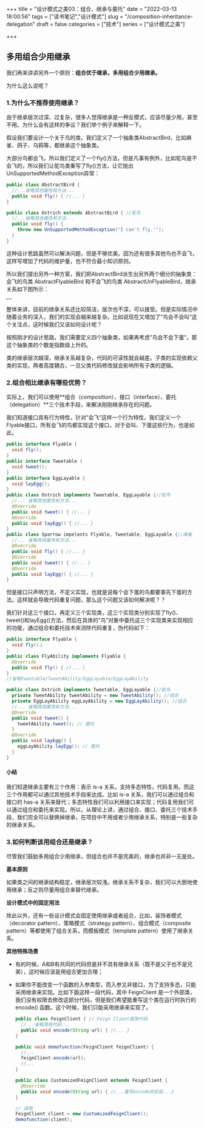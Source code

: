 +++
title = "设计模式之美03：组合、继承与委托"
date = "2022-03-13 18:00:56"
tags = ["读书笔记","设计模式"]
slug = "/composition-inheritance-delegation"
draft = false
categories = ["技术"]
series = ["设计模式之美"]

+++

## 多用组合少用继承

我们再来讲讲另外一个原则：**组合优于继承，多用组合少用继承。**



为什么这么说呢？

### 1.为什么不推荐使用继承？

由于继承层次过深、过复杂，很多人觉得继承是一种反模式，应该尽量少用，甚至不用。为什么会有这样的争议？我们举个例子来解释一下。



假设我们要设计一个关于鸟的类，我们定义了一个抽象类AbstractBird，比如麻雀、鸽子、乌鸦等，都继承这个抽象类。

大部分鸟都会飞，所以我们定义了一个fly()方法，但是凡事有例外，比如鸵鸟是不会飞的，所以我们让鸵鸟类重写了fly()方法，让它抛出UnSupportedMethodException异常：

```java
public class AbstractBird {
  //...省略其他属性和方法...
  public void fly() { //... }
}

public class Ostrich extends AbstractBird { //鸵鸟
  //...省略其他属性和方法...
  public void fly() {
    throw new UnSupportedMethodException("I can't fly.'");
  }
}
```

这种设计思路虽然可以解决问题，但是不够优美。因为还有很多其他鸟也不会飞，这样写增加了代码的维护量，也不符合最小知识原则。



所以我们提出另外一种方案，我们把AbstractBird派生出另外两个细分的抽象类：会飞的鸟类 AbstractFlyableBird 和不会飞的鸟类 AbstractUnFlyableBird，继承关系如下图所示：

<img src="https://gitee.com/kiwi4814/pictures/raw/master/img/1e27919f63ef615dba98bc00673914b7.jpg" alt="img" style="zoom: 33%;" />

整体来讲，目前的继承关系还比较简洁，层次也不深，可以接受。但是实际情况中随着业务的深入，我们的实现会越来越复杂。比如说现在又增加了”鸟会不会叫“这个关注点，这时候我们又该如何设计呢？

按照刚才的设计思路，我们需要定义四个抽象类，如果再考虑”鸟会不会下蛋“，那这个抽象类的个数是指数级上升的。



类的继承层次越深，继承关系越复杂，代码的可读性就会越差。子类的实现依赖父类的实现，两者高度耦合，一旦父类代码修改就会影响所有子类的逻辑。

### 2.组合相比继承有哪些优势？

实际上，我们可以使用**组合（composition）、接口（interface）、委托（delegation）**三个技术手段，来解决刚刚继承存在的问题。

我们知道接口具有行为特性，针对”会飞“这样一个行为特性，我们定义一个Flyable接口，所有会飞的鸟都实现这个接口，对于会叫、下蛋这些行为，也是如此。

```java
public interface Flyable {
  void fly();
}
public interface Tweetable {
  void tweet();
}
public interface EggLayable {
  void layEgg();
}
public class Ostrich implements Tweetable, EggLayable {//鸵鸟
  //... 省略其他属性和方法...
  @Override
  public void tweet() { //... }
  @Override
  public void layEgg() { //... }
}
public class Sparrow impelents Flyable, Tweetable, EggLayable {//麻雀
  //... 省略其他属性和方法...
  @Override
  public void fly() { //... }
  @Override
  public void tweet() { //... }
  @Override
  public void layEgg() { //... }
}
```

但是接口只声明方法，不定义实现，也就是说每个会下蛋的鸟都要事先下蛋的方法。这样就会导致代码重复问题，那么这个问题又该如何解决呢？？

我们针对这三个接口，再定义三个实现类，这三个实现类分别实现了fly()、tweet()和layEgg()方法，然后在具体的”鸟“对象中委托这三个实现类来实现相应的功能，通过组合和委托技术来消除代码重复，伪代码如下：

```java
public interface Flyable {
  void fly()；
}
public class FlyAbility implements Flyable {
  @Override
  public void fly() { //... }
}
//省略Tweetable/TweetAbility/EggLayable/EggLayAbility

public class Ostrich implements Tweetable, EggLayable {//鸵鸟
  private TweetAbility tweetAbility = new TweetAbility(); //组合
  private EggLayAbility eggLayAbility = new EggLayAbility(); //组合
  //... 省略其他属性和方法...
  @Override
  public void tweet() {
    tweetAbility.tweet(); // 委托
  }
  @Override
  public void layEgg() {
    eggLayAbility.layEgg(); // 委托
  }
}
```

#### 小结

我们知道继承主要有三个作用：表示 is-a 关系，支持多态特性，代码复用。而这三个作用都可以通过其他技术手段来达成。比如 is-a 关系，我们可以通过组合和接口的 has-a 关系来替代；多态特性我们可以利用接口来实现；代码复用我们可以通过组合和委托来实现。所以，从理论上讲，通过组合、接口、委托三个技术手段，我们完全可以替换掉继承，在项目中不用或者少用继承关系，特别是一些复杂的继承关系。



### 3.如何判断该用组合还是继承？

尽管我们鼓励多用组合少用继承，但组合也并不是完美的，继承也并非一无是处。



**基本原则**

如果类之间的继承结构稳定，继承层次较浅。继承关系不复杂，我们可以大胆地使用继承；反之则尽量用组合来替代继承。



**设计模式中的固定用法**

除此以外，还有一些设计模式会固定使用继承或者组合，比如，装饰者模式（decorator pattern）、策略模式（strategy pattern）、组合模式（composite pattern）等都使用了组合关系，而模板模式（template pattern）使用了继承关系。



**其他特殊场景**

- 有的时候，A和B有共同的代码但是并不具有继承关系（既不是父子也不是兄弟），这时候应该是用组合更加合理；

- 如果你不能改变一个函数的入参类型，而入参又非接口，为了支持多态，只能采用继承来实现。比如下面这样一段代码，其中 FeignClient 是一个外部类，我们没有权限去修改这部分代码，但是我们希望能重写这个类在运行时执行的 encode() 函数。这个时候，我们只能采用继承来实现了。

  ```java
  public class FeignClient { // Feign Client框架代码
    //...省略其他代码...
    public void encode(String url) { //... }
  }
  
  public void demofunction(FeignClient feignClient) {
    //...
    feignClient.encode(url);
    //...
  }
  
  public class CustomizedFeignClient extends FeignClient {
    @Override
    public void encode(String url) { //...重写encode的实现...}
  }
  
  // 调用
  FeignClient client = new CustomizedFeignClient();
  demofunction(client);
  ```



